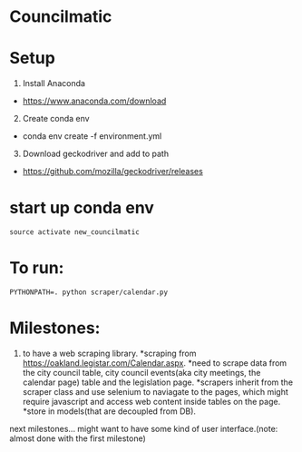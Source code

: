 # Councilmatic

# Setup

1. Install Anaconda 
  * https://www.anaconda.com/download
2. Create conda env
  * conda env create -f environment.yml
3. Download geckodriver and add to path
  * https://github.com/mozilla/geckodriver/releases
  
# start up conda env
```
source activate new_councilmatic
```

# To run:
```
PYTHONPATH=. python scraper/calendar.py 
```

# Milestones:
1. to have a web scraping library.
  *scraping from https://oakland.legistar.com/Calendar.aspx.
  *need to scrape data from the city council table, city council events(aka city meetings, the calendar page) table and the legislation page.
  *scrapers inherit from the scraper class and use selenium to naviagate to the pages, which might require javascript and access web content inside tables on the page.
  *store in models(that are decoupled from DB).
  
 next milestones...
 might want to have some kind of user interface.(note: almost done with the first milestone)

